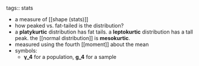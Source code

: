 tags:: stats

- a measure of [[shape (stats)]]
- how peaked vs. fat-tailed is the distribution?
- a **platykurtic** distribution has fat tails. a **leptokurtic** distribution has a tall peak. the [[normal distribution]] is **mesokurtic**.
- measured using the fourth [[moment]] about the mean
- symbols:
	- **γ_4** for a population, **g_4** for a sample